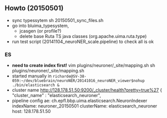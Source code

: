 ## Howto (20150501)


* sync typessytem
        sh 20150501_sync_files.sh
* go into bluima_typesystem, 
    * jcasgen (or profile?)
    * delete base Ruta TS java classes (org.apache.uima.ruta.type)
* run test script (20141104_neuroNER_scale.pipeline) to check all is ok 




### ES

* **need to create index first!**
        vim plugins/neuroner/_site/mapping.sh 
        sh plugins/neuroner/_site/mapping.sh
*   started manually in `richarde@SV-38-059:~/dev/bluebrain/neuroNER/20141016_neuroNER_viewer$nohup ./bin/elasticsearch &`
* cluster name
        http://128.178.51.50:9200/_cluster/health?pretty=true%27
        {
          "cluster_name" : "elasticsearch_neuroner",
* pipeline config
        ae: ch.epfl.bbp.uima.elasticsearch.NeuronIndexer
         indexName: neuroner_20150501
         clusterName: elasticsearch_neuroner
         host: 128.178.51.50
